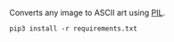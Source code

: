 Converts any image to ASCII art using [PIL](https://pypi.org/project/pillow/).

`pip3 install -r requirements.txt`